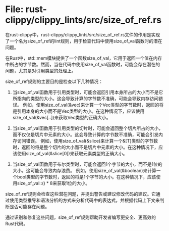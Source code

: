 # File: rust-clippy/clippy_lints/src/size_of_ref.rs

在rust-clippy中，rust-clippy/clippy_lints/src/size_of_ref.rs文件的作用是实现了一个名为size_of_ref的lint规则，用于检查代码中使用size_of_val函数时的潜在问题。

在Rust中，std::mem模块提供了一个函数size_of_val，它用于返回一个值在内存中所占的字节数。然而，当在代码中使用size_of_val函数时，可能会存在潜在的问题，尤其是对引用类型的处理上。

size_of_ref规则的主要目的是检查以下几种情况：

1. 当size_of_val函数用于引用类型时，可能会返回引用本身所占的大小而不是它所指向的类型的大小。这会导致计算的字节数不准确，可能会导致内存访问错误。
   例如，使用size_of_val(&vec)来计算一个Vec<T>类型的字节数时，返回的将是引用本身的大小而不是Vec<T>类型的大小。在这种情况下，应该使用size_of_val(&vec[..])来获取Vec<T>类型的正确大小。

2. 当size_of_val函数用于引用类型的切片时，可能会返回整个切片所占的大小，而不仅仅是切片中元素的大小。这会导致计算的字节数不准确，可能会引发内存访问错误。
   例如，使用size_of_val(&slice)来计算一个&[T]类型的字节数时，返回的将是整个切片的大小而不是切片中元素的大小。在这种情况下，应该使用size_of_val(&slice[0])来获取元素类型的正确大小。

3. 当size_of_val函数用于布尔类型时，可能会返回1个字节的大小，而不是1位的大小。这可能会导致内存浪费。
   例如，使用size_of_val(&boolean)来计算一个bool类型的字节数时，返回的将是1个字节的大小。在这种情况下，应该使用size_of_val::<bool>() * 8来获取1位的大小。

size_of_ref规则会检查这些潜在问题，并提出警告或建议修改代码的建议。它通过使用类型推导和语法分析的方式来分析代码中的表达式，并根据代码上下文来判断是否可能存在问题。

通过识别和修复这些问题，size_of_ref规则帮助开发者编写更安全、更高效的Rust代码。

